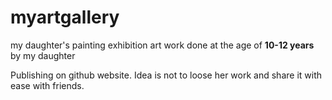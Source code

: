 # myartgallery
my daughter's painting exhibition
art work done at the age of **10-12 years** by my daughter

Publishing on github website. Idea is not to loose her work and share it with ease with friends.
